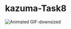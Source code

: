 # kazuma-Task8
![Animated GIF-downsized](https://user-images.githubusercontent.com/68637266/117385909-eb835880-af20-11eb-86a8-b7d641197b58.gif)
